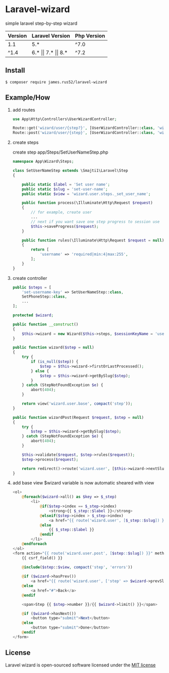 # Laravel-wizard

simple laravel step-by-step wizard

| Version | Laravel Version | Php Version | 
|---- |----|----|
| 1.1 | 5.* | ^7.0 |
| ^1.4 | 6.* &#124;&#124; 7.* &#124;&#124; 8.* | ^7.2 |

## Install

    $ composer require james.rus52/laravel-wizard

## Example/How

1. add routes
    
    ```php
   use App\Http\Controllers\UserWizardController;
   
    Route::get('wizard/user/{step?}', [UserWizardController::class, 'wizard'])->name('wizard.user');
    Route::post('wizard/user/{step}', [UserWizardController::class, 'wizardPost'])->name('wizard.user.post');
    ```

2. create steps

    create step app/Steps/SetUserNameStep.php
    
    ```php
    namespace App\Wizard\Steps;
    
    class SetUserNameStep extends \Smajti1\Laravel\Step
    {
    
        public static $label = 'Set user name';
        public static $slug = 'set-user-name';
        public static $view = 'wizard.user.steps._set_user_name';
    
        public function process(\Illuminate\Http\Request $request)
        {
            // for example, create user
            ...
            // next if you want save one step progress to session use
            $this->saveProgress($request);
        }
    
        public function rules(\Illuminate\Http\Request $request = null): array
        {
            return [
                'username' => 'required|min:4|max:255',
            ];
        }
    }
    ```
    
3. create controller

    ```php
    public $steps = [
        'set-username-key' => SetUserNameStep::class,
        SetPhoneStep::class,
        ...
    ];

    protected $wizard;

    public function __construct()
    {
        $this->wizard = new Wizard($this->steps, $sessionKeyName = 'user');
    }

    public function wizard($step = null)
    {
        try {
            if (is_null($step)) {
                $step = $this->wizard->firstOrLastProcessed();
            } else {
                $step = $this->wizard->getBySlug($step);
            }
        } catch (StepNotFoundException $e) {
            abort(404);
        }

        return view('wizard.user.base', compact('step'));
    }

    public function wizardPost(Request $request, $step = null)
    {
        try {
            $step = $this->wizard->getBySlug($step);
        } catch (StepNotFoundException $e) {
            abort(404);
        }

        $this->validate($request, $step->rules($request));
        $step->process($request);

        return redirect()->route('wizard.user', [$this->wizard->nextSlug()]);
    }
    ```

4. add base view
$wizard variable is now automatic sheared with view
    ```php
    <ol>
        @foreach($wizard->all() as $key => $_step)
            <li>
                @if($step->index == $_step->index)
                    <strong>{{ $_step::$label }}</strong>
                @elseif($step->index > $_step->index)
                    <a href="{{ route('wizard.user', [$_step::$slug]) }}">{{ $_step::$label }}</a>
                @else
                    {{ $_step::$label }}
                @endif
            </li>
        @endforeach
    </ol>
    <form action="{{ route('wizard.user.post', [$step::$slug]) }}" method="POST">
        {{ csrf_field() }}
     
        @include($step::$view, compact('step', 'errors'))
    
        @if ($wizard->hasPrev())
            <a href="{{ route('wizard.user', ['step' => $wizard->prevSlug()]) }}">Back</a>
        @else
            <a href="#">Back</a>
        @endif
    
        <span>Step {{ $step->number }}/{{ $wizard->limit() }}</span>
    
        @if ($wizard->hasNext())
            <button type="submit">Next</button>
        @else
            <button type="submit">Done</button>
        @endif
    </form>
    ```
## License

Laravel wizard is open-sourced software licensed under the [MIT license](https://opensource.org/licenses/MIT)
